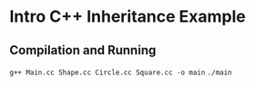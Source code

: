 # Intro C++ Inheritance Example

## Compilation and Running

`g++ Main.cc Shape.cc Circle.cc Square.cc -o main`
`./main`
